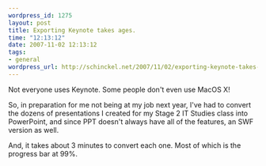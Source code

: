 ```yaml
--- 
wordpress_id: 1275
layout: post
title: Exporting Keynote takes ages.
time: "12:13:12"
date: 2007-11-02 12:13:12
tags: 
- general
wordpress_url: http://schinckel.net/2007/11/02/exporting-keynote-takes-ages/
---
```

Not everyone uses Keynote. Some people don't even use MacOS X!

So, in preparation for me not being at my job next year, I've had to convert the dozens of presentations I created for my Stage 2 IT Studies class into PowerPoint, and since PPT doesn't always have all of the features, an SWF version as well.

And, it takes about 3 minutes to convert each one. Most of which is the progress bar at 99%.
